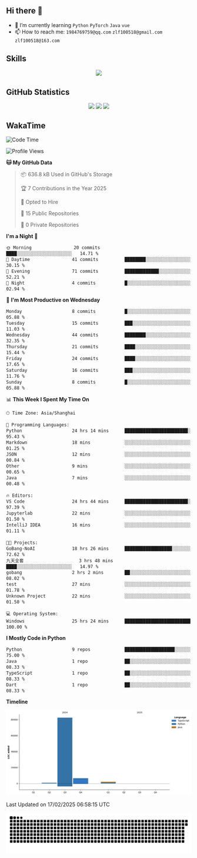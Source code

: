 ## Hi there 👋

- 🌱 I’m currently learning `Python` `PyTorch` `Java` `vue`
- 📫 How to reach me: `1984769759@qq.com` `zlf100518@gmail.com` `zlf100518@163.com`

## Skills
<div align="center"> <img src="https://skillicons.dev/icons?i=python,linux,git,github,html,css,js,ts" /> </div>

## GitHub Statistics

<div align="center">
  <img src="https://github-readme-stats.vercel.app/api?username=CloudSwordSage&show_icons=true&theme=tokyonight" />
  <img src="https://github-readme-stats.vercel.app/api/top-langs/?username=CloudSwordSage&show_icons=true&theme=tokyonight" />
  <img src="https://github-readme-activity-graph.vercel.app/graph?username=CloudSwordSage&theme=xcode" />
</div>

## WakaTime

<!--START_SECTION:waka-->
![Code Time](http://img.shields.io/badge/Code%20Time-407%20hrs%2056%20mins-blue)

![Profile Views](http://img.shields.io/badge/Profile%20Views-0-blue)

**🐱 My GitHub Data** 

> 📦 636.8 kB Used in GitHub's Storage 
 > 
> 🏆 7 Contributions in the Year 2025
 > 
> 💼 Opted to Hire
 > 
> 📜 15 Public Repositories 
 > 
> 🔑 0 Private Repositories 
 > 
**I'm a Night 🦉** 

```text
🌞 Morning                20 commits          ████░░░░░░░░░░░░░░░░░░░░░   14.71 % 
🌆 Daytime                41 commits          ████████░░░░░░░░░░░░░░░░░   30.15 % 
🌃 Evening                71 commits          █████████████░░░░░░░░░░░░   52.21 % 
🌙 Night                  4 commits           █░░░░░░░░░░░░░░░░░░░░░░░░   02.94 % 
```
📅 **I'm Most Productive on Wednesday** 

```text
Monday                   8 commits           █░░░░░░░░░░░░░░░░░░░░░░░░   05.88 % 
Tuesday                  15 commits          ███░░░░░░░░░░░░░░░░░░░░░░   11.03 % 
Wednesday                44 commits          ████████░░░░░░░░░░░░░░░░░   32.35 % 
Thursday                 21 commits          ████░░░░░░░░░░░░░░░░░░░░░   15.44 % 
Friday                   24 commits          ████░░░░░░░░░░░░░░░░░░░░░   17.65 % 
Saturday                 16 commits          ███░░░░░░░░░░░░░░░░░░░░░░   11.76 % 
Sunday                   8 commits           █░░░░░░░░░░░░░░░░░░░░░░░░   05.88 % 
```


📊 **This Week I Spent My Time On** 

```text
🕑︎ Time Zone: Asia/Shanghai

💬 Programming Languages: 
Python                   24 hrs 14 mins      ████████████████████████░   95.43 % 
Markdown                 18 mins             ░░░░░░░░░░░░░░░░░░░░░░░░░   01.25 % 
JSON                     12 mins             ░░░░░░░░░░░░░░░░░░░░░░░░░   00.84 % 
Other                    9 mins              ░░░░░░░░░░░░░░░░░░░░░░░░░   00.65 % 
Java                     7 mins              ░░░░░░░░░░░░░░░░░░░░░░░░░   00.48 % 

🔥 Editors: 
VS Code                  24 hrs 44 mins      ████████████████████████░   97.39 % 
Jupyterlab               22 mins             ░░░░░░░░░░░░░░░░░░░░░░░░░   01.50 % 
IntelliJ IDEA            16 mins             ░░░░░░░░░░░░░░░░░░░░░░░░░   01.11 % 

🐱‍💻 Projects: 
GoBang-NoAI              18 hrs 26 mins      ██████████████████░░░░░░░   72.62 % 
九天全套                     3 hrs 48 mins       ████░░░░░░░░░░░░░░░░░░░░░   14.97 % 
gobang                   2 hrs 2 mins        ██░░░░░░░░░░░░░░░░░░░░░░░   08.02 % 
test                     27 mins             ░░░░░░░░░░░░░░░░░░░░░░░░░   01.78 % 
Unknown Project          22 mins             ░░░░░░░░░░░░░░░░░░░░░░░░░   01.50 % 

💻 Operating System: 
Windows                  25 hrs 24 mins      █████████████████████████   100.00 % 
```

**I Mostly Code in Python** 

```text
Python                   9 repos             ███████████████████░░░░░░   75.00 % 
Java                     1 repo              ██░░░░░░░░░░░░░░░░░░░░░░░   08.33 % 
TypeScript               1 repo              ██░░░░░░░░░░░░░░░░░░░░░░░   08.33 % 
Dart                     1 repo              ██░░░░░░░░░░░░░░░░░░░░░░░   08.33 % 
```



**Timeline**

![Lines of Code chart](https://raw.githubusercontent.com/CloudSwordSage/CloudSwordSage/main/assets/bar_graph.png)


 Last Updated on 17/02/2025 06:58:15 UTC
<!--END_SECTION:waka-->

<div align="center"><img src="./assets/github-snake-dark.svg" /></div>
